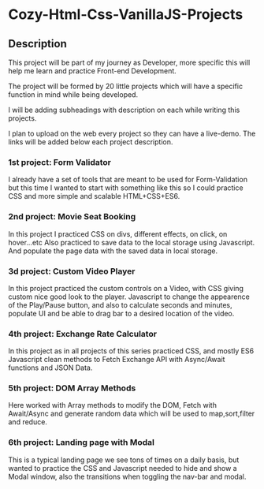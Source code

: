 ﻿# Cozy-Html-Css-VanillaJS-Projects
## Description
This project will be part of my journey as Developer, more specific this will help me learn and practice Front-end Development.

The project will be formed by 20 little projects which will have a specific function in mind while being developed. 

I will be adding subheadings with description on each while writing this projects.

I plan to upload on the web every project so they can have a live-demo. The links will be added below each project description.

### 1st project: Form Validator
I already have a set of tools that are meant to be used for Form-Validation but this time I wanted to start with something like this so I could practice CSS and more simple and scalable HTML+CSS+ES6.
### 2nd project: Movie Seat Booking
In this project I practiced CSS on divs, different effects, on click, on hover...etc
Also practiced to save data to the local storage using Javascript.
And populate the page data with the saved data in local storage.
### 3d project: Custom Video Player
In this project practiced the custom controls on a Video, with CSS giving custom nice good look to the player.
Javascript to change the appearence of the Play/Pause button, and also to calculate seconds and minutes, populate UI and be able to drag bar to a desired location of the video.
### 4th project: Exchange Rate Calculator
In this project as in all projects of this series practiced CSS, and mostly ES6 Javascript clean methods to Fetch Exchange API with Async/Await functions and JSON Data.
### 5th project: DOM Array Methods
Here worked with Array methods to modify the DOM, Fetch with Await/Async and generate random data which will be used to map,sort,filter and reduce.
### 6th project: Landing page with Modal
This is a typical landing page we see tons of times on a daily basis, but wanted to practice the CSS and Javascript needed to hide and show a Modal window, also the transitions when toggling the nav-bar and modal. 
